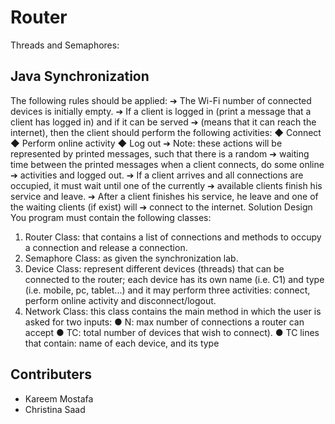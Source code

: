# Router
Threads and Semaphores:
 ## Java Synchronization
 
 
The following rules should be applied:
➔ The Wi-Fi number of connected devices is initially empty.
➔ If a client is logged in (print a message that a client has logged in) and if it can be served
➔ (means that it can reach the internet), then the client should perform the following
activities:
◆ Connect
◆ Perform online activity
◆ Log out
➔ Note: these actions will be represented by printed messages, such that there is a
random
➔ waiting time between the printed messages when a client connects, do some online
➔ activities and logged out.
➔ If a client arrives and all connections are occupied, it must wait until one of the currently
➔ available clients finish his service and leave.
➔ After a client finishes his service, he leave and one of the waiting clients (if exist) will
➔ connect to the internet.
Solution Design
You program must contain the following classes:
1. Router Class: that contains a list of connections and methods to occupy a
connection and release a connection.
2. Semaphore Class: as given the synchronization lab.
3. Device Class: represent different devices (threads) that can be connected to the
router;
each device has its own name (i.e. C1) and type (i.e. mobile, pc, tablet...) and it may
perform three activities: connect, perform online activity and disconnect/logout.
4. Network Class: this class contains the main method in which the user is asked
for two
inputs:
● N: max number of connections a router can accept
● TC: total number of devices that wish to connect).
● TC lines that contain: name of each device, and its type

## Contributers
- Kareem Mostafa
- Christina Saad
